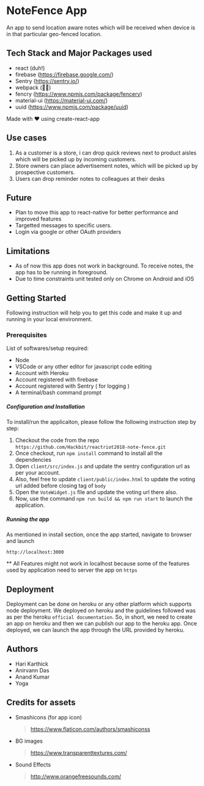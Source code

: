 # NoteFence App
An app to send location aware notes which will be received when device is in that particular geo-fenced location.

## Tech Stack and Major Packages used
- react (duh!)
- firebase (https://firebase.google.com/)
- Sentry (https://sentry.io/)
- webpack (🤷🏽‍)
- fencry (https://www.npmjs.com/package/fencery)
- material-ui (https://material-ui.com/)
- uuid (https://www.npmjs.com/package/uuid)

Made with ❤️ using create-react-app

## Use cases
1. As a customer is a store, i can drop quick reviews next to product aisles which will be picked up by incoming customers.
2. Store owners can place advertisement notes, which will be picked up by prospective customers.
3. Users can drop reminder notes to colleagues at their desks

## Future
- Plan to move this app to react-native for better performance and improved features
- Targetted messages to specific users.
- Login via google or other OAuth providers

## Limitations
- As of now this app does not work in background. To receive notes, the app has to be running in foreground.
- Due to time constraints unit tested only on Chrome on Android and iOS 

## Getting Started
Following instruction will help you to get this code and make it up and running in your local environment.

### Prerequisites
List of softwares/setup required:
- Node
- VSCode or any other editor for javascript code editing
- Account with Heroku
- Account registered with firebase
- Account registered with Sentry ( for logging )
- A terminal/bash command prompt

##### Configuration and Installation
To install/run the applicaiton, please follow the following instruction step by step:
1. Checkout the code from the repo `https://github.com/Hackbit/reactriot2018-note-fence.git`
2. Once checkout, run `npm install` command to install all the dependencies
3. Open `client/src/index.js` and update the sentry configuration url as per your account.
4. Also, feel free to update `client/public/index.html` to update the voting url added before closing tag of `body`
5. Open the `VoteWidget.js` file and update the voting url there also.
6. Now, use the command `npm run build && npm run start` to launch the application.

##### Running the app
As mentioned in install section, once the app started, navigate to browser and launch
```
http://localhost:3000
```
** All Features might not work in localhost because some of the features used by application need to server the app on `https`
## Deployment
Deployment can be done on heroku or any other platform which supports node deployment. We deployed on heroku and the guidelines followed was as per the heroku `official documentation`.
So, in short, we need to create an app on heroku and then we can publish our app to the heroku app.
Once deployed, we can launch the app through the URL provided by heroku.
## Authors
- Hari Karthick
- Anirvann Das
- Anand Kumar
- Yoga

## Credits for assets
- Smashicons (for app icon)
    > https://www.flaticon.com/authors/smashiconss
- BG images
    > https://www.transparenttextures.com/
- Sound Effects
    > http://www.orangefreesounds.com/